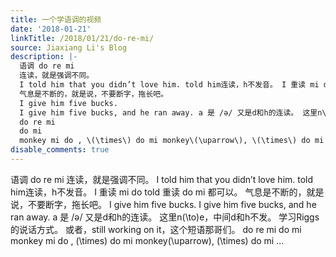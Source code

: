 ```yaml
---
title: 一个学语调的视频
date: '2018-01-21'
linkTitle: /2018/01/21/do-re-mi/
source: Jiaxiang Li's Blog
description: |-
  语调 do re mi
  连读，就是强调不同。
  I told him that you didn’t love him. told him连读，h不发音。 I 重读 mi do told 重读 do mi 都可以。
  气息是不断的，就是说，不要断字，拖长吧。
  I give him five bucks.
  I give him five bucks, and he ran away. a 是 /ə/ 又是d和h的连读。 这里n\(\to\)e，中间d和h不发。 学习Riggs的说话方式。 或者，still working on it，这个短语那哥们。
  do re mi
  do mi
  monkey mi do , \(\times\) do mi monkey\(\uparrow\), \(\times\) do mi ...
disable_comments: true
---
```

语调 do re mi
连读，就是强调不同。
I told him that you didn’t love him. told him连读，h不发音。 I 重读 mi do told 重读 do mi 都可以。
气息是不断的，就是说，不要断字，拖长吧。
I give him five bucks.
I give him five bucks, and he ran away. a 是 /ə/ 又是d和h的连读。 这里n\(\to\)e，中间d和h不发。 学习Riggs的说话方式。 或者，still working on it，这个短语那哥们。
do re mi
do mi
monkey mi do , \(\times\) do mi monkey\(\uparrow\), \(\times\) do mi ...